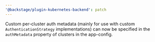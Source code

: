 ```yaml
---
'@backstage/plugin-kubernetes-backend': patch
---
```


Custom per-cluster auth metadata (mainly for use with custom `AuthenticationStrategy` implementations) can now be specified in the `authMetadata` property of clusters in the app-config.
